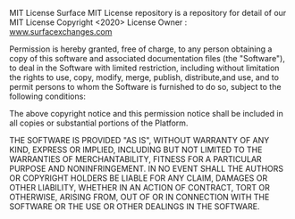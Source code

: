 MIT License
Surface MIT License repository is a repository for detail of our MIT License
Copyright <2020> <Ismail Abinting>
License Owner : www.surfacexchanges.com

Permission is hereby granted, free of charge, to any person obtaining a copy of this software and associated documentation files (the "Software"), to deal in the Software with limited restriction, including without limitation the rights to use, copy, modify, merge, publish, distribute,and use, and to permit persons to whom the Software is furnished to do so, subject to the following conditions:

The above copyright notice and this permission notice shall be included in all copies or substantial portions of the Platform.

THE SOFTWARE IS PROVIDED "AS IS", WITHOUT WARRANTY OF ANY KIND, EXPRESS OR IMPLIED, INCLUDING BUT NOT LIMITED TO THE WARRANTIES OF MERCHANTABILITY, FITNESS FOR A PARTICULAR PURPOSE AND NONINFRINGEMENT. IN NO EVENT SHALL THE AUTHORS OR COPYRIGHT HOLDERS BE LIABLE FOR ANY CLAIM, DAMAGES OR OTHER LIABILITY, WHETHER IN AN ACTION OF CONTRACT, TORT OR OTHERWISE, ARISING FROM, OUT OF OR IN CONNECTION WITH THE SOFTWARE OR THE USE OR OTHER DEALINGS IN THE SOFTWARE.
